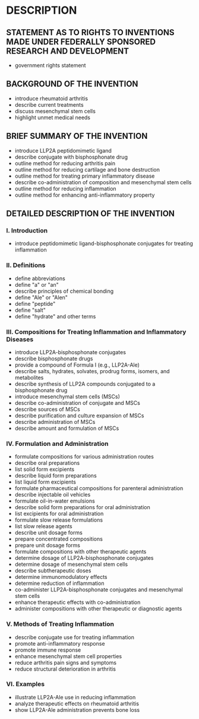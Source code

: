 # DESCRIPTION

## STATEMENT AS TO RIGHTS TO INVENTIONS MADE UNDER FEDERALLY SPONSORED RESEARCH AND DEVELOPMENT

- government rights statement

## BACKGROUND OF THE INVENTION

- introduce rheumatoid arthritis
- describe current treatments
- discuss mesenchymal stem cells
- highlight unmet medical needs

## BRIEF SUMMARY OF THE INVENTION

- introduce LLP2A peptidomimetic ligand
- describe conjugate with bisphosphonate drug
- outline method for reducing arthritis pain
- outline method for reducing cartilage and bone destruction
- outline method for treating primary inflammatory disease
- describe co-administration of composition and mesenchymal stem cells
- outline method for reducing inflammation
- outline method for enhancing anti-inflammatory property

## DETAILED DESCRIPTION OF THE INVENTION

### I. Introduction

- introduce peptidomimetic ligand-bisphosphonate conjugates for treating inflammation

### II. Definitions

- define abbreviations
- define "a" or "an"
- describe principles of chemical bonding
- define "Ale" or "Alen"
- define "peptide"
- define "salt"
- define "hydrate" and other terms

### III. Compositions for Treating Inflammation and Inflammatory Diseases

- introduce LLP2A-bisphosphonate conjugates
- describe bisphosphonate drugs
- provide a compound of Formula I (e.g., LLP2A-Ale)
- describe salts, hydrates, solvates, prodrug forms, isomers, and metabolites
- describe synthesis of LLP2A compounds conjugated to a bisphosphonate drug
- introduce mesenchymal stem cells (MSCs)
- describe co-administration of conjugate and MSCs
- describe sources of MSCs
- describe purification and culture expansion of MSCs
- describe administration of MSCs
- describe amount and formulation of MSCs

### IV. Formulation and Administration

- formulate compositions for various administration routes
- describe oral preparations
- list solid form excipients
- describe liquid form preparations
- list liquid form excipients
- formulate pharmaceutical compositions for parenteral administration
- describe injectable oil vehicles
- formulate oil-in-water emulsions
- describe solid form preparations for oral administration
- list excipients for oral administration
- formulate slow release formulations
- list slow release agents
- describe unit dosage forms
- prepare concentrated compositions
- prepare unit dosage forms
- formulate compositions with other therapeutic agents
- determine dosage of LLP2A-bisphosphonate conjugates
- determine dosage of mesenchymal stem cells
- describe subtherapeutic doses
- determine immunomodulatory effects
- determine reduction of inflammation
- co-administer LLP2A-bisphosphonate conjugates and mesenchymal stem cells
- enhance therapeutic effects with co-administration
- administer compositions with other therapeutic or diagnostic agents

### V. Methods of Treating Inflammation

- describe conjugate use for treating inflammation
- promote anti-inflammatory response
- promote immune response
- enhance mesenchymal stem cell properties
- reduce arthritis pain signs and symptoms
- reduce structural deterioration in arthritis

### VI. Examples

- illustrate LLP2A-Ale use in reducing inflammation
- analyze therapeutic effects on rheumatoid arthritis
- show LLP2A-Ale administration prevents bone loss


